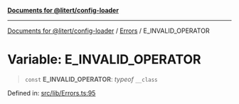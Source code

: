 [**Documents for @litert/config-loader**](../../README.md)

***

[Documents for @litert/config-loader](../../README.md) / [Errors](../README.md) / E\_INVALID\_OPERATOR

# Variable: E\_INVALID\_OPERATOR

> `const` **E\_INVALID\_OPERATOR**: *typeof* `__class`

Defined in: [src/lib/Errors.ts:95](https://github.com/litert/config-loader.js/blob/master/src/lib/Errors.ts#L95)

